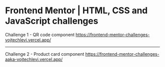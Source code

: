 
# Frontend Mentor | HTML, CSS and JavaScript challenges


Challenge 1 - QR code component
https://frontend-mentor-challenges-vojtechlevi.vercel.app/

<hr>

Challenge 2 - Product card component
https://frontend-mentor-challenges-aaka-vojtechlevi.vercel.app/
